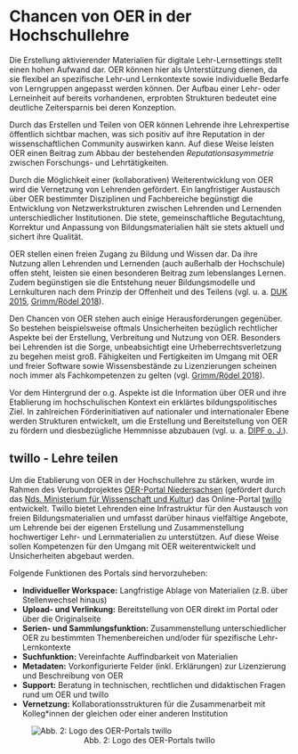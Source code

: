# Chancen von OER in der Hochschullehre

Die Erstellung aktivierender Materialien für digitale Lehr-Lernsettings stellt einen hohen Aufwand dar. OER können hier als Unterstützung dienen, da sie flexibel an spezifische Lehr-und Lernkontexte sowie individuelle Bedarfe von Lerngruppen angepasst werden können. Der Aufbau einer Lehr- oder Lerneinheit auf bereits vorhandenen, erprobten Strukturen bedeutet eine deutliche Zeitersparnis bei deren Konzeption.

Durch das Erstellen und Teilen von OER können Lehrende ihre Lehrexpertise öffentlich sichtbar machen, was sich positiv auf ihre Reputation in der wissenschaftlichen Community auswirken kann. Auf diese Weise leisten OER einen Beitrag zum Abbau der bestehenden *Reputationsasymmetrie* zwischen Forschungs- und Lehrtätigkeiten.

Durch die Möglichkeit einer (kollaborativen) Weiterentwicklung von OER wird die Vernetzung von Lehrenden gefördert. Ein langfristiger Austausch über OER bestimmter Disziplinen und Fachbereiche begünstigt die Entwicklung von Netzwerkstrukturen zwischen Lehrenden und Lernenden unterschiedlicher Institutionen. Die stete, gemeinschaftliche Begutachtung, Korrektur und Anpassung von Bildungsmaterialien hält sie stets aktuell und sichert ihre Qualität.

OER stellen einen freien Zugang zu Bildung und Wissen dar. Da ihre Nutzung allen Lehrenden und Lernenden (auch außerhalb der Hochschule) offen steht, leisten sie einen besonderen Beitrag zum lebenslanges Lernen. Zudem begünstigen sie die Entstehung neuer Bildungsmodelle und Lernkulturen nach dem Prinzip der Offenheit und des Teilens (vgl. u. a. <a aria-describedby="Quellenlink Leitfaden OER" href="https://www.unesco.de/sites/default/files/2018-01/DUK_Leitfaden_OER_in_der_Hochschulbildung_2015_barrierefrei-1.pdf" target="_blank">DUK 2015</a>, <a aria-describedby="Quellenlink Grimm/Rödel" href="https://www.bibb.de/veroeffentlichungen/de/publication/download/8617" target="_blank">Grimm/Rödel 2018</a>).

Den Chancen von OER stehen auch einige Herausforderungen gegenüber. So bestehen beispielsweise oftmals Unsicherheiten bezüglich rechtlicher Aspekte bei der Erstellung, Verbreitung und Nutzung von OER. Besonders bei Lehrenden ist die Sorge, unbeabsichtigt eine Urheberrechtsverletzung zu begehen meist groß. Fähigkeiten und Fertigkeiten im Umgang mit OER und freier Software sowie Wissensbestände zu Lizenzierungen scheinen noch immer als Fachkompetenzen zu gelten (vgl. <a aria-describedby="Quellenlink Grimm/Rödel" href="https://www.bibb.de/veroeffentlichungen/de/publication/download/8617" target="_blank">Grimm/Rödel 2018</a>). 

Vor dem Hintergrund der o.g. Aspekte ist die Information über OER und ihre Etablierung im hochschulischen Kontext ein erklärtes bildungspolitisches Ziel. In zahlreichen Förderinitiativen auf nationaler und internationaler Ebene werden Strukturen entwickelt, um die Erstellung und Bereitstellung von OER zu fördern und diesbezügliche Hemmnisse abzubauen (vgl. u. a. <a aria-describedby="Quellenlink DIPF" href="https://open-educational-resources.de/" target="_blank">DIPF o. J.</a>).

## twillo - Lehre teilen

Um die Etablierung von OER in der Hochschullehre zu stärken, wurde im Rahmen des Verbundprojektes <a aria-describedby="Quellenlink" href="https://projects.tib.eu/oernds/projekt/" target="_blank">OER-Portal Niedersachsen</a> (gefördert durch das <a aria-describedby="Quellenlink" href="https://www.mwk.niedersachsen.de/" target="_blank">Nds. Ministerium für Wissenschaft und Kultur</a>) das Online-Portal <a aria-describedby="Quellenlink" href="http://www.oernds.de/" target="_blank">twillo</a> entwickelt. Twillo bietet Lehrenden eine Infrastruktur für den Austausch von freien Bildungsmaterialien und umfasst darüber hinaus vielfältige Angebote, um Lehrende bei der eigenen Erstellung und Zusammenstellung hochwertiger Lehr- und Lernmaterialien zu unterstützen. Auf diese Weise sollen Kompetenzen für den Umgang mit OER weiterentwickelt und Unsicherheiten abgebaut werden.

Folgende Funktionen des Portals sind hervorzuheben:

 * <b>Individueller Workspace:</b> Langfristige Ablage von Materialien (z.B. über Stellenwechsel hinaus)
 * <b>Upload- und Verlinkung:</b> Bereitstellung von OER direkt im Portal oder über die Originalseite
 * <b>Serien- und Sammlungsfunktion:</b> Zusammenstellung unterschiedlicher OER zu bestimmten Themenbereichen und/oder für spezifische Lehr-Lernkontexte
 * <b>Suchfunktion:</b> Vereinfachte Auffindbarkeit von Materialien
 * <b>Metadaten:</b> Vorkonfigurierte Felder (inkl. Erklärungen) zur Lizenzierung und Beschreibung von OER
 * <b>Support:</b> Beratung in technischen, rechtlichen und didaktischen Fragen rund um OER und twillo
 * <b>Vernetzung:</b> Kollaborationsstrukturen für die Zusammenarbeit mit Kolleg*innen der gleichen oder einer anderen Institution
 
<figure> 
 <img src="images/Logo_twillo_with_claim_dark.svg" alt="Abb. 2: Logo des OER-Portals twillo" title="Abb. 2: Logo des OER-Portals twillo"/>
 <figcaption style="text-align:center;font-size:14px;">Abb. 2: Logo des OER-Portals twillo</figcaption>
</figure>
